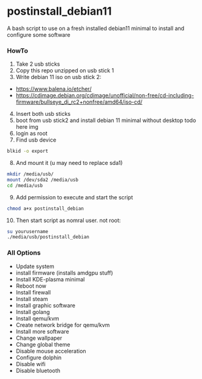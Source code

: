 # postinstall_debian11
A bash script to use on a fresh installed debian11 minimal to install and configure some software

### HowTo

 1. Take 2 usb sticks
 2. Copy this repo unzipped on usb stick 1
 3. Write debian 11 iso on usb stick 2:
 - https://www.balena.io/etcher/
 - https://cdimage.debian.org/cdimage/unofficial/non-free/cd-including-firmware/bullseye_di_rc2+nonfree/amd64/iso-cd/
 4. Insert both usb sticks
 5. boot from usb stick2 and install debian 11 minimal without desktop
   todo here img
 6. login as root
 7. Find usb device
```bash
blkid -o export
```
 8. And mount it (u may need to replace sda1)
```bash
mkdir /media/usb/
mount /dev/sda2 /media/usb 
cd /media/usb
```
 9. Add permission to execute and start the script
    
```bash
chmod a+x postinstall_debian
```
 10. Then start script as nomral user. not root:
```bash
su yourusername
./media/usb/postinstall_debian
```

### All Options
 - Update system
 - install firmware (installs amdgpu stuff)
 - Install KDE-plasma minimal
 - Reboot now
 - Install firewall
 - Install steam
 - Install graphic software
 - Install golang
 - Install qemu/kvm
 - Create network bridge for qemu/kvm
 - Install more software
 - Change wallpaper
 - Change global theme
 - Disable mouse acceleration
 - Configure dolphin
 - Disable wifi
 - Disable bluetooth

